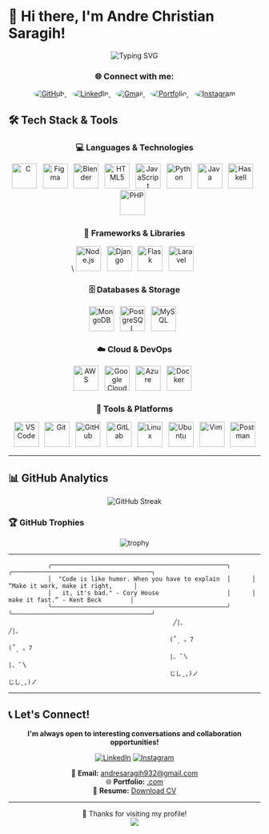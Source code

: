 # 👋 Hi there, I'm Andre Christian Saragih!

<div align="center">

![Typing SVG](https://readme-typing-svg.herokuapp.com?font=Fira+Code&pause=1000&color=36BCF7&center=true&vCenter=true&width=435&lines=Full+Stack+Developer;Software+Engineer;Open+Source+Enthusiast;Tech+Innovator)

### 🌐 Connect with me:

<p align="center">
<a href="https://github.com/Andre1qaz">
<img src="https://img.shields.io/badge/-GitHub-181717?style=for-the-badge&logo=github&logoColor=white&style=plastic&logoWidth=30" alt="GitHub" style="border-radius: 50%;"/>
</a>&nbsp;&nbsp;
<a href="https://linkedin.com/in/yourprofile">
<img src="https://img.shields.io/badge/-LinkedIn-0077B5?style=for-the-badge&logo=linkedin&logoColor=white&style=plastic&logoWidth=30" alt="LinkedIn" style="border-radius: 50%;"/>
</a>&nbsp;&nbsp;
<a href="mailto:adresaragih932@gmail.com">
<img src="https://img.shields.io/badge/-Gmail-D14836?style=for-the-badge&logo=gmail&logoColor=white&style=plastic&logoWidth=30" alt="Gmail" style="border-radius: 50%;"/>
</a>&nbsp;&nbsp;
<a href="https://yourportfolio.com">
<img src="https://img.shields.io/badge/-Portfolio-FF5722?style=for-the-badge&logo=firefox&logoColor=white&style=plastic&logoWidth=30" alt="Portfolio" style="border-radius: 50%;"/>
</a>&nbsp;&nbsp;
<a href="https://instagram.com/yourusername">
<img src="https://img.shields.io/badge/-Instagram-E4405F?style=for-the-badge&logo=instagram&logoColor=white&style=plastic&logoWidth=30" alt="Instagram" style="border-radius: 50%;"/>
</a>
</p>
</div>

## 🛠️ Tech Stack & Tools
<div align="center">

### 💻 Languages & Technologies

<img src="https://cdn.jsdelivr.net/gh/devicons/devicon/icons/c/c-original.svg" alt="C" width="50" height="50"/>&nbsp;&nbsp;
<img src="https://cdn.jsdelivr.net/gh/devicons/devicon/icons/figma/figma-original.svg" alt="Figma" width="50" height="50"/>&nbsp;&nbsp;
<img src="https://cdn.jsdelivr.net/gh/devicons/devicon/icons/blender/blender-original.svg" alt="Blender" width="50" height="50"/>&nbsp;&nbsp;
<img src="https://cdn.jsdelivr.net/gh/devicons/devicon/icons/html5/html5-original.svg" alt="HTML5" width="50" height="50"/>&nbsp;&nbsp;
<img src="https://cdn.jsdelivr.net/gh/devicons/devicon/icons/javascript/javascript-original.svg" alt="JavaScript" width="50" height="50"/>&nbsp;&nbsp;
<img src="https://cdn.jsdelivr.net/gh/devicons/devicon/icons/python/python-original.svg" alt="Python" width="50" height="50"/>&nbsp;&nbsp;
<img src="https://cdn.jsdelivr.net/gh/devicons/devicon/icons/java/java-original.svg" alt="Java" width="50" height="50"/>&nbsp;&nbsp;
<img src="https://cdn.jsdelivr.net/gh/devicons/devicon/icons/haskell/haskell-original.svg" alt="Haskell" width="50" height="50"/>&nbsp;&nbsp;
<img src="https://cdn.jsdelivr.net/gh/devicons/devicon/icons/php/php-original.svg" alt="PHP" width="50" height="50"/>&nbsp;&nbsp;

### 🚀 Frameworks & Libraries

<p align="center">\
<img src="https://cdn.jsdelivr.net/gh/devicons/devicon/icons/nodejs/nodejs-original.svg" alt="Node.js" width="50" height="50"/>&nbsp;&nbsp;
<img src="https://cdn.jsdelivr.net/gh/devicons/devicon/icons/django/django-plain.svg" alt="Django" width="50" height="50"/>&nbsp;&nbsp;
<img src="https://cdn.jsdelivr.net/gh/devicons/devicon/icons/flask/flask-original.svg" alt="Flask" width="50" height="50"/>&nbsp;&nbsp;
<img src="https://cdn.jsdelivr.net/gh/devicons/devicon/icons/laravel/laravel-plain.svg" alt="Laravel" width="50" height="50"/>&nbsp;&nbsp;
</p>

### 🗄️ Databases & Storage

<p align="center">
<img src="https://cdn.jsdelivr.net/gh/devicons/devicon/icons/mongodb/mongodb-original.svg" alt="MongoDB" width="50" height="50"/>&nbsp;&nbsp;
<img src="https://cdn.jsdelivr.net/gh/devicons/devicon/icons/postgresql/postgresql-original.svg" alt="PostgreSQL" width="50" height="50"/>&nbsp;&nbsp;
<img src="https://cdn.jsdelivr.net/gh/devicons/devicon/icons/mysql/mysql-original.svg" alt="MySQL" width="50" height="50"/>&nbsp;&nbsp;
</p>

### ☁️ Cloud & DevOps

<p align="center">
<img src="https://cdn.jsdelivr.net/gh/devicons/devicon/icons/amazonwebservices/amazonwebservices-original.svg" alt="AWS" width="50" height="50"/>&nbsp;&nbsp;
<img src="https://cdn.jsdelivr.net/gh/devicons/devicon/icons/googlecloud/googlecloud-original.svg" alt="Google Cloud" width="50" height="50"/>&nbsp;&nbsp;
<img src="https://cdn.jsdelivr.net/gh/devicons/devicon/icons/azure/azure-original.svg" alt="Azure" width="50" height="50"/>&nbsp;&nbsp;
<img src="https://cdn.jsdelivr.net/gh/devicons/devicon/icons/docker/docker-original.svg" alt="Docker" width="50" height="50"/>&nbsp;&nbsp;
</p>

### 🔧 Tools & Platforms

<p align="center">
<img src="https://cdn.jsdelivr.net/gh/devicons/devicon/icons/vscode/vscode-original.svg" alt="VS Code" width="50" height="50"/>&nbsp;&nbsp;
<img src="https://cdn.jsdelivr.net/gh/devicons/devicon/icons/git/git-original.svg" alt="Git" width="50" height="50"/>&nbsp;&nbsp;
<img src="https://cdn.jsdelivr.net/gh/devicons/devicon/icons/github/github-original.svg" alt="GitHub" width="50" height="50"/>&nbsp;&nbsp;
<img src="https://cdn.jsdelivr.net/gh/devicons/devicon/icons/gitlab/gitlab-original.svg" alt="GitLab" width="50" height="50"/>&nbsp;&nbsp;
<img src="https://cdn.jsdelivr.net/gh/devicons/devicon/icons/linux/linux-original.svg" alt="Linux" width="50" height="50"/>&nbsp;&nbsp;
<img src="https://cdn.jsdelivr.net/gh/devicons/devicon/icons/ubuntu/ubuntu-plain.svg" alt="Ubuntu" width="50" height="50"/>&nbsp;&nbsp;
<img src="https://cdn.jsdelivr.net/gh/devicons/devicon/icons/vim/vim-original.svg" alt="Vim" width="50" height="50"/>&nbsp;&nbsp;
<img src="https://cdn.jsdelivr.net/gh/devicons/devicon/icons/postman/postman-original.svg" alt="Postman" width="50" height="50"/>
</p>

</div>

---

## 📊 GitHub Analytics

<div align="center">
</div>
<div align="center">

![GitHub Streak](https://github-readme-streak-stats.herokuapp.com/?user=Andre1qaz&theme=tokyonight)

</div>

### 🏆 GitHub Trophies
<div align="center">

![trophy](https://github-profile-trophy.vercel.app/?username=Andre1qaz&theme=onedark&column=7)


---

</div>

```ascii
           ╭─────────────────────────────────────────────────╮      ╭───────────────────────────────────────╮
           │  "Code is like humor. When you have to explain  │      │    “Make it work, make it right,      │
           │   it, it's bad." - Cory House                   │      │     make it fast.” - Kent Beck        │
           ╰─────────────────────────────────────────────────╯      ╰───────────────────────────────────────╯
                                              ╱|、                                                   ╱|、
                                             (˚ˎ 。7                                                (˚ˎ 。7  
                                             |、˜〵                                                  |、˜〵    
                                             じしˍ,)ノ                                               じしˍ,)ノ
```
---

## 📞 Let's Connect!

<div align="center">

**I'm always open to interesting conversations and collaboration opportunities!**

[![LinkedIn](https://img.shields.io/badge/LinkedIn-0077B5?style=for-the-badge&logo=linkedin&logoColor=white)](www.linkedin.com/in/anchsr)
[![Instagram](https://img.shields.io/badge/Instagram-E4405F?style=for-the-badge&logo=instagram&logoColor=white)](https://instagram.com/andree____________ee)

💌 **Email:** [andresaragih932@gmail.com](mailto:andresaragih932@gmail.com)  
🌐 **Portfolio:** [.com](https://.com)  
📄 **Resume:** [Download CV](https://.pdf)

</div>

---

<div align="center">
🎉 Thanks for visiting my profile!

<div align="center">
  <img src="https://capsule-render.vercel.app/api?type=waving&color=gradient&height=60&section=footer"/>
</div>
